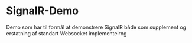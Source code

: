 # SignalR-Demo
Demo som har til formål at demonstrere SignalR både som supplement og erstatning af standart Websocket implementeirng
